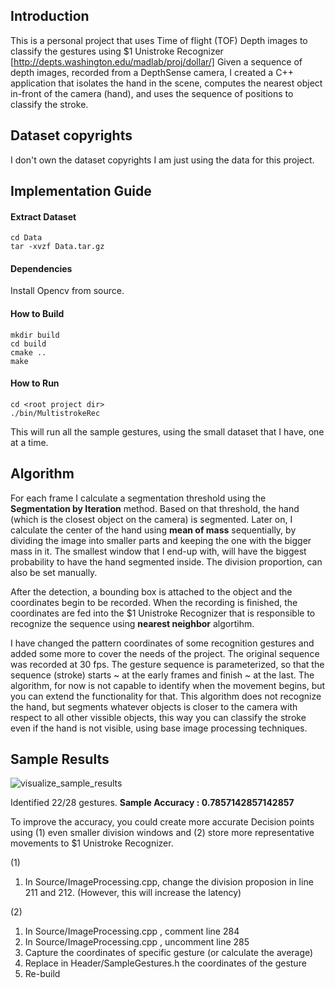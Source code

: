 ## Introduction
This is a personal project that uses Time of flight (TOF) Depth images to classify the gestures using  $1 Unistroke Recognizer [http://depts.washington.edu/madlab/proj/dollar/]
Given a sequence of depth images, recorded from a DepthSense camera, I created a C++ application that isolates the hand in the scene, computes the nearest object in-front of the camera (hand), and uses the sequence of positions to classify the stroke.

## Dataset copyrights
I don't own the dataset copyrights I am just using the data for this project.

## Implementation Guide
#### Extract Dataset
```
cd Data
tar -xvzf Data.tar.gz
```

#### Dependencies
Install Opencv from source.

#### How to Build
```
mkdir build
cd build
cmake ..
make
```

#### How to Run
```
cd <root project dir>
./bin/MultistrokeRec
```

This will run all the sample gestures, using the small dataset that I have, one at a time.


## Algorithm

For each frame I calculate a segmentation threshold using the **Segmentation by Iteration** method. Based on that threshold, the hand (which is the closest object on the camera) is segmented. Later on, I calculate the center of the hand using **mean of mass** sequentially, by dividing the image into smaller parts and keeping the one with the bigger mass in it. The smallest window that I end-up with, will have the biggest probability to have the hand segmented inside. The division proportion, can also be set manually.

After the detection, a bounding box is attached to the object and the coordinates begin to be recorded. When the recording is finished, the coordinates are fed into the $1 Unistroke Recognizer that is responsible to recognize the sequence using **nearest neighbor** algortihm.

I have changed the pattern coordinates of some recognition gestures and added some more to cover the needs of the project. The original sequence was recorded at 30 fps. The gesture sequence is parameterized, so that the sequence (stroke) starts ~ at the early frames and finish ~ at the last. The algorithm, for now is not capable to identify when the movement begins, but you can extend the functionality for that. This algorithm does not recognize the hand, but segments whatever objects
is closer to the camera with respect to all other vissible objects, this way you can classify the stroke even if the hand is not visible, using base image processing techniques.

## Sample Results

![visualize_sample_results](https://user-images.githubusercontent.com/3832904/37982756-5ac2bcee-31e9-11e8-9dcb-5b231f8b8856.png)

Identified 22/28 gestures. **Sample Accuracy : 0.7857142857142857**

To improve the accuracy, you could create more accurate Decision points using (1) even smaller division windows and (2) store more representative movements to $1 Unistroke Recognizer.

(1)
1) In Source/ImageProcessing.cpp, change the division proposion in line 211 and 212. (However, this will increase the latency)

(2)
1) In Source/ImageProcessing.cpp , comment line 284
2) In Source/ImageProcessing.cpp , uncomment line 285
3) Capture the coordinates of specific gesture (or calculate the average)
4) Replace in Header/SampleGestures.h the coordinates of the gesture
5) Re-build
